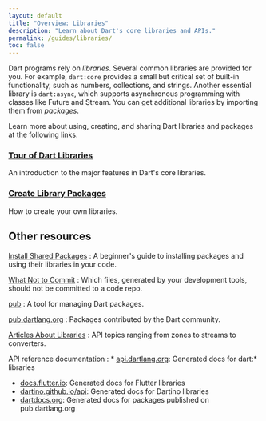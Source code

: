```yaml
---
layout: default
title: "Overview: Libraries"
description: "Learn about Dart's core libraries and APIs."
permalink: /guides/libraries/
toc: false
---
```


Dart programs rely on _libraries_.
Several common libraries are provided for you.
For example, `dart:core` provides a small but critical set of built-in functionality,
such as numbers, collections, and strings. Another essential library is
`dart:async`, which supports asynchronous programming with classes
like Future and Stream.
You can get additional libraries by importing them from _packages_.

Learn more about using, creating, and sharing Dart libraries and packages
at the following links.

<div class="card-grid">
  <div class="card">
    <h3><a href="/guides/libraries/library-tour">Tour of Dart Libraries</a></h3>
    <p>An introduction to the major features in Dart's core libraries.</p>
  </div>

  <div class="card">
    <h3><a href="/guides/libraries/create-library-packages">Create Library Packages</a></h3>
    <p>How to create your own libraries.</p>
  </div>
</div>

## Other resources

[Install Shared Packages](/tutorials/libraries/shared-pkgs)
: A beginner's guide to installing packages and using their libraries in your code.

[What Not to Commit](/guides/libraries/private-files)
: Which files, generated by your development tools, should not be committed to a code repo.

[pub](/tools/pub/)
: A tool for managing Dart packages.

[pub.dartlang.org](https://pub.dartlang.org/)
: Packages contributed by the Dart community.

[Articles About Libraries](/articles/libraries)
: API topics ranging from zones to streams to converters.

API reference documentation
: * [api.dartlang.org]({{site.dart_api}}):
    Generated docs for dart:* libraries
  * [docs.flutter.io](http://docs.flutter.io/):
    Generated docs for Flutter libraries
  * [dartino.github.io/api](https://dartino.github.io/api/):
    Generated docs for Dartino libraries
  * [dartdocs.org](https://www.dartdocs.org/):
    Generated docs for packages published on pub.dartlang.org

